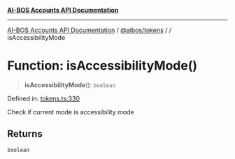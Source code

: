 [**AI-BOS Accounts API Documentation**](../../../README.md)

***

[AI-BOS Accounts API Documentation](../../../README.md) / [@aibos/tokens](../README.md) / [](../README.md) / isAccessibilityMode

# Function: isAccessibilityMode()

> **isAccessibilityMode**(): `boolean`

Defined in: [tokens.ts:330](https://github.com/pohlai88/accounts/blob/48103fb36d28b2b9bfb33472b6de2f719773cde9/packages/tokens/src/tokens.ts#L330)

Check if current mode is accessibility mode

## Returns

`boolean`
